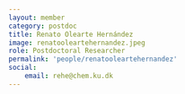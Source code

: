 ```yaml
---
layout: member
category: postdoc
title: Renato Olearte Hernández
image: renatooleartehernandez.jpeg
role: Postdoctoral Researcher
permalink: 'people/renatooleartehernandez'
social:
    email: rehe@chem.ku.dk
---
```

